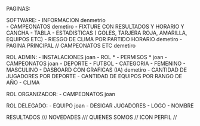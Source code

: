PAGINAS:

SOFTWARE:
    - INFORMACION                   denmetrio                             
    - CAMPEONATOS                       demetiro
        - FIXTURE CON RESULTADOS Y HORARIO Y CANCHA
        - TABLA
        - ESTADISTICAS ( GOLES, TARJERA ROJA, AMARILLA, EQUIPOS ETC)
    - RIESGO DE CLIMA POR PARTIDO HORARIO   demetiro
    - PAGINA PRINCIPAL // CAMPEONATOS ETC   demetiro

ROL ADMIN:
    - INSTALACIONES                         joan
    - ROL           *  - PERMISOS      *     joan
    - CAMPEONATOS                           joan
    - DEPORTE
        - FUTBOL
    - CATEGORIA
        - FEMENINO
        - MASCULINO
    - DASBOARD CON GRAFICAS (IA)        demetiro
        - CANTIDAD DE JUGADORES POR DEPORTE
        - CANTIDAD DE EQUIPOS POR RANGO DE AÑO
        - CLIMA 

ROL ORGANIZADOR:
    - CAMPEONATOS                       joan

ROL DELEGADO:
    - EQUIPO                            joan
        - DESIGAR JUGADORES
        - LOGO
        - NOMBRE





RESULTADOS          ///             NOVEDADES            ///         QUIENES SOMOS      // ICON PERFIL //

